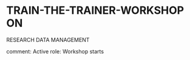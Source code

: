 # TRAIN-THE-TRAINER-WORKSHOP ON
 RESEARCH DATA MANAGEMENT

comment:  Active role:
 Workshop starts
 
